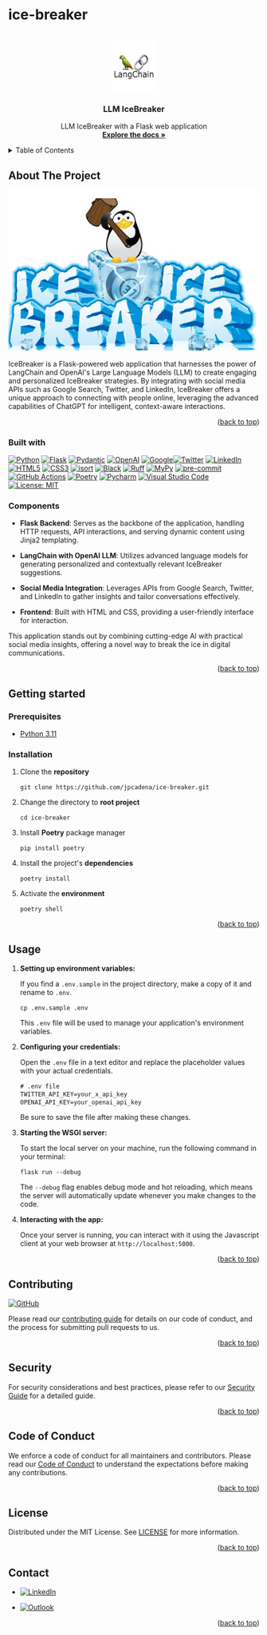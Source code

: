 # ice-breaker

<!-- Improved compatibility of back to top link: See: https://github.com/othneildrew/Best-README-Template/pull/73 -->
<a name="readme-top"></a>

<!-- PROJECT SHIELDS -->
<!--
*** Markdown "reference style" links for readability.
*** Reference links are enclosed in brackets [ ] instead of parentheses ( ).
-->


<!-- PROJECT LOGO -->
<br />
<div align="center">
  <a href="https://github.com/othneildrew/Best-README-Template">
    <img src="static/logo.png" alt="Logo" width="90" height="100">
  </a>

<h3 align="center">LLM IceBreaker</h3>

  <p align="center">
    LLM IceBreaker with a Flask web application
    <br />
    <a href="https://github.com/jpcadena/ice-breaker"><strong>Explore the docs
»</strong></a>
    <br />
  </p>
</div>



<!-- TABLE OF CONTENTS -->
<details>
  <summary>Table of Contents</summary>
  <ol>
       <li>
      <a href="#about-the-project">About The Project</a>
      <ul>
        <li><a href="#built-with">Built With</a></li>
      </ul>
    </li>
    <li>
      <a href="#getting-started">Getting Started</a>
      <ul>
        <li><a href="#prerequisites">Prerequisites</a></li>
        <li><a href="#installation">Installation</a></li>
      </ul>
    </li>
    <li><a href="#usage">Usage</a></li>
    <li><a href="#contributing">Contributing</a></li>
    <li><a href="#security">Security</a></li>
    <li><a href="#code-of-conduct">Code of Conduct</a></li>
    <li><a href="#license">License</a></li>
    <li><a href="#contact">Contact</a></li>  </ol>
</details>



<!-- ABOUT THE PROJECT -->

## About The Project

![Project][project-screenshot]

IceBreaker is a Flask-powered web application that harnesses the power of LangChain and OpenAI's Large Language Models (LLM) to create engaging and personalized IceBreaker strategies. By integrating with social media APIs such as Google Search, Twitter, and LinkedIn, IceBreaker offers a unique approach to connecting with people online, leveraging the advanced capabilities of ChatGPT for intelligent, context-aware interactions.

<p align="right">(<a href="#readme-top">back to top</a>)</p>

### Built with

[![Python][python-shield]][python-url] [![Flask][flask-shield]][flask-url] [![Pydantic][pydantic-shield]][pydantic-url] [![OpenAI][openai-shield]][openai-url] [![Google][google-shield]][google-url][![Twitter][twitter-shield]][twitter-url] [![LinkedIn][linkedin-shield]][linkedin-homepage][![HTML5][html5-shield]][html5-url] [![CSS3][css3-shield]][css3-url] [![isort][isort-shield]][isort-url] [![Black][black-shield]][black-url] [![Ruff][ruff-shield]][ruff-url] [![MyPy][mypy-shield]][mypy-url] [![pre-commit][pre-commit-shield]][pre-commit-url] [![GitHub Actions][github-actions-shield]][github-actions-url] [![Poetry][poetry-shield]][poetry-url] [![Pycharm][pycharm-shield]][pycharm-url] [![Visual Studio Code][visual-studio-code-shield]][visual-studio-code-url] [![License: MIT][license-shield]][license-url]

### Components

- **Flask Backend**: Serves as the backbone of the application, handling HTTP requests, API interactions, and serving dynamic content using Jinja2 templating.

- **LangChain with OpenAI LLM**: Utilizes advanced language models for generating personalized and contextually relevant IceBreaker suggestions.

- **Social Media Integration**: Leverages APIs from Google Search, Twitter, and LinkedIn to gather insights and tailor conversations effectively.

- **Frontend**: Built with HTML and CSS, providing a user-friendly interface for interaction.

This application stands out by combining cutting-edge AI with practical social media insights, offering a novel way to break the ice in digital communications.

<p align="right">(<a href="#readme-top">back to top</a>)</p>


<!-- GETTING STARTED -->

## Getting started

### Prerequisites

- [Python 3.11][python-docs]

### Installation

1. Clone the **repository**
   ```
   git clone https://github.com/jpcadena/ice-breaker.git
   ```
2. Change the directory to **root project**
   ```
   cd ice-breaker
   ```
3. Install **Poetry** package manager
   ```
   pip install poetry
   ```
4. Install the project's **dependencies**
   ```
   poetry install
   ```
5. Activate the **environment**
   ```
   poetry shell
   ```

<p align="right">(<a href="#readme-top">back to top</a>)</p>


<!-- USAGE EXAMPLES -->

## Usage

1. **Setting up environment variables:**

   If you find a `.env.sample` in the project directory, make a copy of it and rename to `.env`.

   ```
   cp .env.sample .env
   ```

   This `.env` file will be used to manage your application's environment variables.


2. **Configuring your credentials:**

   Open the `.env` file in a text editor and replace the placeholder values with your actual credentials.
   ```
   # .env file
   TWITTER_API_KEY=your_x_api_key
   OPENAI_API_KEY=your_openai_api_key
   ```
   Be sure to save the file after making these changes.


3. **Starting the WSGI server:**

   To start the local server on your machine, run the following command in your terminal:

   ```
   flask run --debug
   ```

   The `--debug` flag enables debug mode and hot reloading, which means the
   server will automatically update whenever you make changes to the code.


4. **Interacting with the app:**

   Once your server is running, you can interact with it using the
   Javascript client at your web browser at `http://localhost:5000`.


<p align="right">(<a href="#readme-top">back to top</a>)</p>


<!-- CONTRIBUTING -->

## Contributing

[![GitHub][github-shield]][github-url]

Please read our [contributing guide](CONTRIBUTING.md) for details on our code of conduct, and the process for submitting pull requests to us.

<p align="right">(<a href="#readme-top">back to top</a>)</p>

<!-- SECURITY -->

## Security

For security considerations and best practices, please refer to our [Security Guide](SECURITY.md) for a detailed guide.

<p align="right">(<a href="#readme-top">back to top</a>)</p>

<!-- CODE_OF_CONDUCT -->

## Code of Conduct

We enforce a code of conduct for all maintainers and contributors. Please read our [Code of Conduct](CODE_OF_CONDUCT.md) to understand the expectations before making any contributions.

<p align="right">(<a href="#readme-top">back to top</a>)</p>

<!-- LICENSE -->

## License

Distributed under the MIT License. See [LICENSE](LICENSE) for more information.

<p align="right">(<a href="#readme-top">back to top</a>)</p>

<!-- CONTACT -->

## Contact

- [![LinkedIn][linkedin-shield]][linkedin-url]

- [![Outlook][outlook-shield]](mailto:jpcadena@espol.edu.ec?subject=[GitHub]ice-breaker)

<p align="right">(<a href="#readme-top">back to top</a>)</p>

<!-- MARKDOWN LINKS & IMAGES -->
<!-- https://www.markdownguide.org/basic-syntax/#reference-style-links -->

[project-screenshot]: static/banner.png
[python-docs]: https://docs.python.org/3.11/

[linkedin-shield]: https://img.shields.io/badge/linkedin-%230077B5.svg?style=for-the-badge&logo=linkedin&logoColor=white
[outlook-shield]: https://img.shields.io/badge/Microsoft_Outlook-0078D4?style=for-the-badge&logo=microsoft-outlook&logoColor=white
[python-shield]: https://img.shields.io/badge/python-3670A0?style=for-the-badge&logo=python&logoColor=ffdd54
[flask-shield]: https://img.shields.io/badge/flask-%23000.svg?style=for-the-badge&logo=flask&logoColor=white
[pydantic-shield]: https://img.shields.io/badge/Pydantic-FF43A1?style=for-the-badge&logo=pydantic&logoColor=white
[openai-shield]: https://img.shields.io/badge/chatGPT-74aa9c?style=for-the-badge&logo=openai&logoColor=white
[html5-shield]: https://img.shields.io/badge/HTML5-E34F26?style=for-the-badge&logo=html5&logoColor=white
[pycharm-shield]: https://img.shields.io/badge/PyCharm-21D789?style=for-the-badge&logo=pycharm&logoColor=white
[github-shield]: https://img.shields.io/badge/github-%23121011.svg?style=for-the-badge&logo=github&logoColor=white
[ruff-shield]: https://img.shields.io/endpoint?url=https://raw.githubusercontent.com/charliermarsh/ruff/main/assets/badge/v1.json
[black-shield]: https://img.shields.io/badge/code%20style-black-000000.svg?style=for-the-badge&logo=appveyor
[mypy-shield]: https://img.shields.io/badge/mypy-checked-2A6DB2.svg?style=for-the-badge&logo=appveyor
[visual-studio-code-shield]: https://img.shields.io/badge/Visual_Studio_Code-007ACC?style=for-the-badge&logo=visual-studio-code&logoColor=white
[poetry-shield]: https://img.shields.io/endpoint?url=https://raw.githubusercontent.com/python-poetry/website/main/static/badge/v0.json
[isort-shield]: https://img.shields.io/badge/%20imports-isort-%231674b1?style=flat&labelColor=ef8336
[github-actions-shield]: https://img.shields.io/badge/github%20actions-%232671E5.svg?style=for-the-badge&logo=githubactions&logoColor=white
[pre-commit-shield]: https://img.shields.io/badge/pre--commit-F7B93E?style=for-the-badge&logo=pre-commit&logoColor=white
[css3-shield]: https://img.shields.io/badge/CSS3-1572B6?style=for-the-badge&logo=css3&logoColor=white
[license-shield]: https://img.shields.io/badge/License-MIT-yellow.svg
[google-shield]: https://img.shields.io/badge/google-4285F4?style=for-the-badge&logo=google&logoColor=white
[twitter-shield]: https://img.shields.io/badge/Twitter-%231DA1F2.svg?style=for-the-badge&logo=Twitter&logoColor=white

[linkedin-url]: https://linkedin.com/in/juanpablocadenaaguilar
[linkedin-homepage]: https://linkedin.com
[python-url]: https://docs.python.org/3.11/
[python-url]: https://www.python.org/
[flask-url]: https://palletsprojects.com/p/flask/
[pydantic-url]: https://docs.pydantic.dev
[openai-url]: https://openai.com/
[html5-url]: https://developer.mozilla.org/en-US/docs/Glossary/HTML5
[pycharm-url]: https://www.jetbrains.com/pycharm/
[github-url]: https://github.com/jpcadena/ice-breaker
[ruff-url]: https://beta.ruff.rs/docs/
[black-url]: https://github.com/psf/black
[mypy-url]: http://mypy-lang.org/
[visual-studio-code-url]: https://code.visualstudio.com/
[poetry-url]: https://python-poetry.org/
[isort-url]: https://pycqa.github.io/isort/
[github-actions-url]: https://github.com/features/actions
[pre-commit-url]: https://pre-commit.com/
[css3-url]: https://developer.mozilla.org/en-US/docs/Web/CSS
[license-url]: https://opensource.org/licenses/MIT
[google-url]: https://www.google.com/
[twitter-url]: https://twitter.com/
